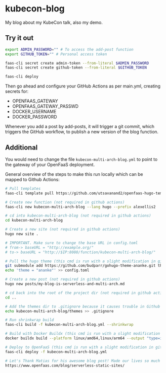 # kubecon-blog

My blog about my KubeCon talk, also my demo.

## Try it out

```bash
export ADMIN_PASSWORD="" # To access the add-post function
export GITHUB_TOKEN="" # Personal access token

faas-cli secret create admin-token --from-literal $ADMIN_PASSWORD
faas-cli secret create github-token --from-literal $GITHUB_TOKEN

faas-cli deploy
```

Then go ahead and configure your GitHub Actions as per main.yml, creating secrets for:

* OPENFAAS_GATEWAY
* OPENFAAS_GATEWAY_PASSWD
* DOCKER_USERNAME
* DOCKER_PASSWORD

Whenever you add a post by add-posts, it will trigger a git commit, which triggers the GitHub workflow, to publish a new version of the blog function.

## Additional

You would need to change the file `kubecon-multi-arch-blog.yml` to point to the gateway of your OpenFaaS deployment.

General overview of the steps to make this run locally which can be mapped to Github Actions:

```bash
# Pull templates
faas-cli template pull https://github.com/utsavanand2/openfaas-hugo-template

# Create new function (not required in github actions)
faas-cli new kubecon-multi-arch-blog --lang hugo --prefix alexellis2

# cd into kubecon-multi-arch-blog (not required in github actions)
cd kubecon-multi-arch-blog

# Create a new site (not required in github actions)
hugo new site .

# IMPORTANT. Make sure to change the base URL in config.toml 
# from-> baseURL = "http://example.org/"
# to-> baseURL = "http://$IP:8080/function/kubecon-multi-arch-blog/"

# Pull the hugo theme (this cmd is run with a slight modification in github actions)
git submodule add https://github.com/budparr/gohugo-theme-ananke.git themes/ananke && \
echo 'theme = "ananke"' >> config.toml

# Create a new post (not required in github actions)
hugo new posts/my-blog-is-serverless-and-multi-arch.md

# cd back into the root of the project dir (not required in github actions)
cd ..

# Add the themes dir to .gitignore because it causes trouble in Github Actions
echo kubecon-multi-arch-blog/themes >> .gitignore

# Run shrinkwrap build
faas-cli build -f kubecon-multi-arch-blog.yml --shrinkwrap

# Build with Docker Buildx (this cmd is run with a slight modification in github actions)
docker buildx build --platform linux/amd64,linux/arm64 --output "type=image,push=true" -t alexellis2/kubecon-multi-arch-blog:latest --no-cache build/kubecon-multi-arch-blog/

# Deploy to OpenFaaS (this cmd is run with a slight modification in github actions)
faas-cli deploy -f kubecon-multi-arch-blog.yml

# Let's Thank Matias for his awesome blog post! Made our lives so much easy!
https://www.openfaas.com/blog/serverless-static-sites/
```
